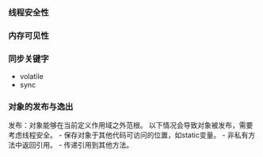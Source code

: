 ### 线程安全性
### 内存可见性
### 同步关键字
- volatile
- sync
### 对象的发布与逸出
发布：对象能够在当前定义作用域之外范根。
以下情况会导致对象被发布，需要考虑线程安全。
    - 保存对象于其他代码可访问的位置，如static变量。
    - 非私有方法中返回引用。
    - 传递引用到其他方法。
    